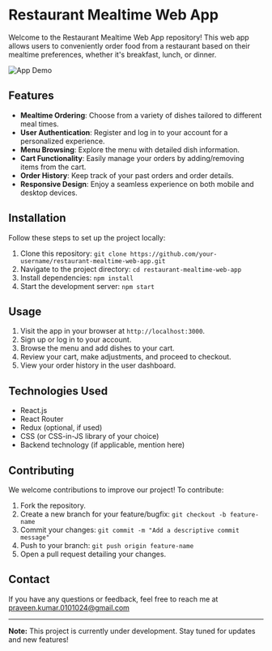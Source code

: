 # Restaurant Mealtime Web App

Welcome to the Restaurant Mealtime Web App repository! This web app allows users to conveniently order food from a restaurant based on their mealtime preferences, whether it's breakfast, lunch, or dinner.

![App Demo](link-to-demo-gif-or-screenshot)

## Features

- **Mealtime Ordering**: Choose from a variety of dishes tailored to different meal times.
- **User Authentication**: Register and log in to your account for a personalized experience.
- **Menu Browsing**: Explore the menu with detailed dish information.
- **Cart Functionality**: Easily manage your orders by adding/removing items from the cart.
- **Order History**: Keep track of your past orders and order details.
- **Responsive Design**: Enjoy a seamless experience on both mobile and desktop devices.

## Installation

Follow these steps to set up the project locally:

1. Clone this repository: `git clone https://github.com/your-username/restaurant-mealtime-web-app.git`
2. Navigate to the project directory: `cd restaurant-mealtime-web-app`
3. Install dependencies: `npm install`
4. Start the development server: `npm start`

## Usage

1. Visit the app in your browser at `http://localhost:3000`.
2. Sign up or log in to your account.
3. Browse the menu and add dishes to your cart.
4. Review your cart, make adjustments, and proceed to checkout.
5. View your order history in the user dashboard.

## Technologies Used

- React.js
- React Router
- Redux (optional, if used)
- CSS (or CSS-in-JS library of your choice)
- Backend technology (if applicable, mention here)

## Contributing

We welcome contributions to improve our project! To contribute:

1. Fork the repository.
2. Create a new branch for your feature/bugfix: `git checkout -b feature-name`
3. Commit your changes: `git commit -m "Add a descriptive commit message"`
4. Push to your branch: `git push origin feature-name`
5. Open a pull request detailing your changes.

## Contact

If you have any questions or feedback, feel free to reach me at praveen.kumar.0101024@gmail.com

---

**Note:** This project is currently under development. Stay tuned for updates and new features!

